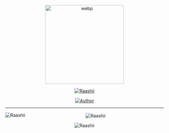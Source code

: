 
<div align="center">
  <p align="center">
<img src="https://i.ibb.co/zRQvzPc/IMG-20210730-104656-524.webp" alt="webp" width="250" height="250"/>
</p>
 <p align="center">
<a href="#"><img title="     Raashii     " src="https://img.shields.io/badge/Raashii-white?colorA=%23ff0000&colorB=%23017e40&style=for-the-badge"></a>
</p>
  <p align="center">
<a href="https://github.com/Raashii/Zara"><img title="      Author      " src="https://img.shields.io/badge/Author-Raashii/Zara?color=black&style=for-the-badge&logo=github"></a>

</p>

----
<p align="center">
<p><img align="left" src="https://github-readme-stats.vercel.app/api/top-langs?username=Raashii&show_icons=true&theme=tokyonight&locale=en&layout=compact" alt="Raashii" /></p>

<p>&nbsp;<img align="center" src="https://github-readme-stats.vercel.app/api?username=Raashii&show_icons=true&theme=tokyonight&locale=en" alt="Raashii" /></p>

<p><img align="center" src="https://github-readme-streak-stats.herokuapp.com/?user=Raashii&theme=tokyonight" alt="Raashii" /></p>
</p>
